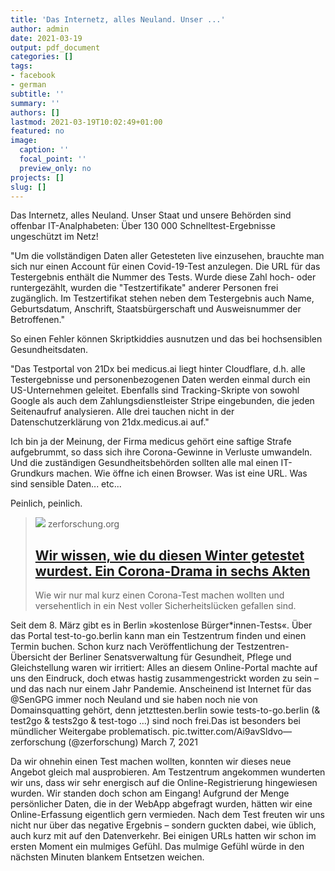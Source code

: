 ```yaml
---
title: 'Das Internetz, alles Neuland. Unser ...'
author: admin
date: 2021-03-19
output: pdf_document
categories: []
tags:
- facebook
- german
subtitle: ''
summary: ''
authors: []
lastmod: 2021-03-19T10:02:49+01:00
featured: no
image:
  caption: ''
  focal_point: ''
  preview_only: no
projects: []
slug: []
---
```

Das Internetz, alles Neuland. Unser Staat und unsere Behörden sind offenbar IT-Analphabeten: Über 130 000 Schnelltest-Ergebnisse ungeschützt im Netz!

"Um die vollständigen Daten aller Getesteten live einzusehen, brauchte man sich nur einen Account für einen Covid-19-Test anzulegen. Die URL für das Testergebnis enthält die Nummer des Tests. Wurde diese Zahl hoch- oder runtergezählt, wurden die "Testzertifikate" anderer Personen frei zugänglich. Im Testzertifikat stehen neben dem Testergebnis auch Name, Geburtsdatum, Anschrift, Staatsbürgerschaft und Ausweisnummer der Betroffenen."

So einen Fehler können Skriptkiddies ausnutzen und das bei hochsensiblen Gesundheitsdaten. 

"Das Testportal von 21Dx bei medicus.ai liegt hinter Cloudflare, d.h. alle Testergebnisse und personenbezogenen Daten werden einmal durch ein US-Unternehmen geleitet.
Ebenfalls sind Tracking-Skripte von sowohl Google als auch dem Zahlungsdienstleister Stripe eingebunden, die jeden Seitenaufruf analysieren.
Alle drei tauchen nicht in der Datenschutzerklärung von 21dx.medicus.ai auf."

Ich bin ja der Meinung, der Firma medicus gehört eine saftige Strafe aufgebrummt, so dass sich ihre Corona-Gewinne in Verluste umwandeln. Und die zuständigen Gesundheitsbehörden sollten alle mal einen IT-Grundkurs machen. Wie öffne ich einen Browser. Was ist eine URL. Was sind sensible Daten... etc... 

Peinlich, peinlich.
> [![](https://zerforschung.org/p/medicus/notsecure.png)](https://zerforschung.org/posts/medicus)
> zerforschung.org
> ## [Wir wissen, wie du diesen Winter getestet wurdest. Ein Corona-Drama in sechs Akten](https://zerforschung.org/posts/medicus)
>
>Wie wir nur mal kurz einen Corona-Test machen wollten und versehentlich in ein Nest voller Sicherheitslücken gefallen sind.

    
    

Seit dem 8. März gibt es in Berlin »kostenlose Bürger*innen-Tests«. Über das Portal test-to-go.berlin kann man ein Testzentrum finden und einen Termin buchen.
Schon kurz nach Veröffentlichung der Testzentren-Übersicht der Berliner Senatsverwaltung für Gesundheit, Pflege und Gleichstellung waren wir irritiert: Alles an diesem Online-Portal machte auf uns den Eindruck, doch etwas hastig zusammengestrickt worden zu sein – und das nach nur einem Jahr Pandemie.
Anscheinend ist Internet für das @SenGPG immer noch Neuland und sie haben noch nie von Domainsquatting gehört, denn jetzttesten​.​berlin sowie tests-to-go​.​berlin (& test2go​ & tests2go & test-togo …) sind noch frei.Das ist besonders bei mündlicher Weitergabe problematisch. pic.twitter.com/Ai9avSldvo— zerforschung (@zerforschung) March 7, 2021
 
Da wir ohnehin einen Test machen wollten, konnten wir dieses neue Angebot gleich mal ausprobieren.
Am Testzentrum angekommen wunderten wir uns, dass wir sehr energisch auf die Online-Registrierung hingewiesen wurden.
Wir standen doch schon am Eingang!
Aufgrund der Menge persönlicher Daten, die in der WebApp abgefragt wurden, hätten wir eine Online-Erfassung eigentlich gern vermieden.
Nach dem Test freuten wir uns nicht nur über das negative Ergebnis – sondern guckten dabei, wie üblich, auch kurz mit auf den Datenverkehr. Bei einigen URLs hatten wir schon im ersten Moment ein mulmiges Gefühl. Das mulmige Gefühl würde in den nächsten Minuten blankem Entsetzen weichen.

